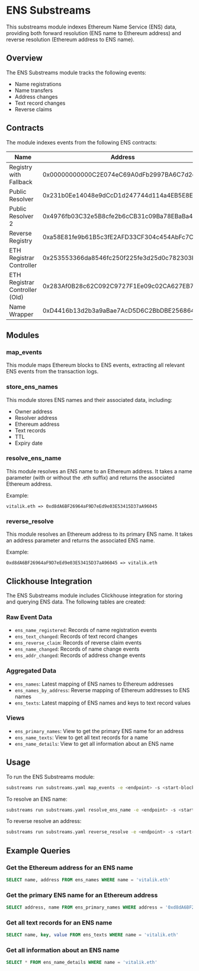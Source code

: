 # ENS Substreams

This substreams module indexes Ethereum Name Service (ENS) data, providing both forward resolution (ENS name to Ethereum address) and reverse resolution (Ethereum address to ENS name).

## Overview

The ENS Substreams module tracks the following events:

- Name registrations
- Name transfers
- Address changes
- Text record changes
- Reverse claims

## Contracts

The module indexes events from the following ENS contracts:

| Name | Address |
|------|---------|
| Registry with Fallback | 0x00000000000C2E074eC69A0dFb2997BA6C7d2e1e |
| Public Resolver | 0x231b0Ee14048e9dCcD1d247744d114a4EB5E8E63 |
| Public Resolver 2 | 0x4976fb03C32e5B8cfe2b6cCB31c09Ba78EBaBa41 |
| Reverse Registry | 0xa58E81fe9b61B5c3fE2AFD33CF304c454AbFc7Cb |
| ETH Registrar Controller | 0x253553366da8546fc250f225fe3d25d0c782303b |
| ETH Registrar Controller (Old) | 0x283Af0B28c62C092C9727F1Ee09c02CA627EB7F5 |
| Name Wrapper | 0xD4416b13d2b3a9aBae7AcD5D6C2BbDBE25686401 |

## Modules

### map_events

This module maps Ethereum blocks to ENS events, extracting all relevant ENS events from the transaction logs.

### store_ens_names

This module stores ENS names and their associated data, including:
- Owner address
- Resolver address
- Ethereum address
- Text records
- TTL
- Expiry date

### resolve_ens_name

This module resolves an ENS name to an Ethereum address. It takes a name parameter (with or without the .eth suffix) and returns the associated Ethereum address.

Example:
```
vitalik.eth => 0xd8dA6BF26964aF9D7eEd9e03E53415D37aA96045
```

### reverse_resolve

This module resolves an Ethereum address to its primary ENS name. It takes an address parameter and returns the associated ENS name.

Example:
```
0xd8dA6BF26964aF9D7eEd9e03E53415D37aA96045 => vitalik.eth
```

## Clickhouse Integration

The ENS Substreams module includes Clickhouse integration for storing and querying ENS data. The following tables are created:

### Raw Event Data

- `ens_name_registered`: Records of name registration events
- `ens_text_changed`: Records of text record changes
- `ens_reverse_claim`: Records of reverse claim events
- `ens_name_changed`: Records of name change events
- `ens_addr_changed`: Records of address change events

### Aggregated Data

- `ens_names`: Latest mapping of ENS names to Ethereum addresses
- `ens_names_by_address`: Reverse mapping of Ethereum addresses to ENS names
- `ens_texts`: Latest mapping of ENS names and keys to text record values

### Views

- `ens_primary_names`: View to get the primary ENS name for an address
- `ens_name_texts`: View to get all text records for a name
- `ens_name_details`: View to get all information about an ENS name

## Usage

To run the ENS Substreams module:

```bash
substreams run substreams.yaml map_events -e <endpoint> -s <start-block>
```

To resolve an ENS name:

```bash
substreams run substreams.yaml resolve_ens_name -e <endpoint> -s <start-block> --params "vitalik.eth"
```

To reverse resolve an address:

```bash
substreams run substreams.yaml reverse_resolve -e <endpoint> -s <start-block> --params "0xd8dA6BF26964aF9D7eEd9e03E53415D37aA96045"
```

## Example Queries

### Get the Ethereum address for an ENS name

```sql
SELECT name, address FROM ens_names WHERE name = 'vitalik.eth'
```

### Get the primary ENS name for an Ethereum address

```sql
SELECT address, name FROM ens_primary_names WHERE address = '0xd8dA6BF26964aF9D7eEd9e03E53415D37aA96045'
```

### Get all text records for an ENS name

```sql
SELECT name, key, value FROM ens_texts WHERE name = 'vitalik.eth'
```

### Get all information about an ENS name

```sql
SELECT * FROM ens_name_details WHERE name = 'vitalik.eth'
